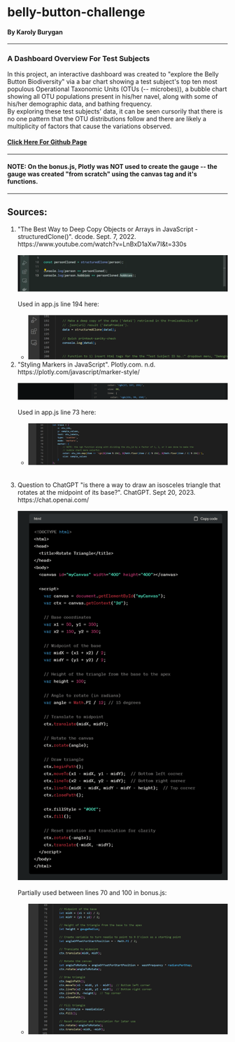 # belly-button-challenge

 #### By Karoly Burygan
---
### A Dashboard Overview For Test Subjects
In this project, an interactive dashboard was created to "explore the Belly Button Biodiversity" via a bar chart showing a test subject's top ten most populous Operational Taxonomic Units (OTUs (-- microbes)), a bubble chart showing all OTU populations present in his/her navel, along with some of his/her demographic data, and bathing frequency.<br>
By exploring these test subjects' data, it can be seen cursorily that there is no one pattern that the OTU distributions follow and there are likely a multiplicity of factors that cause the variations observed.

#### <a href='https://cburgyan.github.io/belly-button-challenge/'>Click Here For Github Page</a>
---
#### NOTE: On the bonus.js, Plotly was NOT used to create the gauge -- the gauge was created "from scratch" using the canvas tag and it's functions.
---
## Sources:
<ol>
    <li>
        "The Best Way to Deep Copy Objects or Arrays in JavaScript - structuredClone()". dcode. Sept. 7, 2022. https://www.youtube.com/watch?v=LnBxD1aXw7I&t=330s <br><br>
                <img src='./images/dcode_structuredClone_function_javascript.png'>
                <br><br>
                Used in app.js line 194 here: <br><br>
        <ul>
            <li>
                <img src='./images/structuredClone_appjs_myCode2.png'>
<br>
            </li>
        </ul>
   </li>
   <li>
        "Styling Markers in JavaScript". Plotly.com. n.d. https://plotly.com/javascript/marker-style/<br><br>
                <img src='./images/rgb_function.png'><br><br>
                Used in app.js line 73 here: <br><br>
        <ul>
            <li>
                <img src='./images/rgb_appjs_myCode.png'><br><br>
<br>
            </li>
        </ul>
   </li>
   <li>
        Question to ChatGPT "is there a way to draw an isosceles triangle that rotates at the midpoint of its base?". ChatGPT. Sept 20, 2023. https://chat.openai.com/<br><br>
                <img src='./images/chatgpt_rotating_triangle.png'><br><br>
                Partially used between lines 70 and 100 in bonus.js: <br><br>
        <ul>
            <li>
                <img src='./images/rotating_triangle_bonusjs_myCode.png'><br><br>
                

<br>
            </li>
        </ul>
   </li>

</ol>
